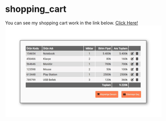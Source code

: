 # shopping_cart
You can see my shopping cart work in the link below.
[Click Here!](https://yusufgozukara.github.io/shopping_cart/)
![img](https://github.com/yusufgozukara/shopping_cart/blob/master/shopping_cart.jpg?raw=true)

